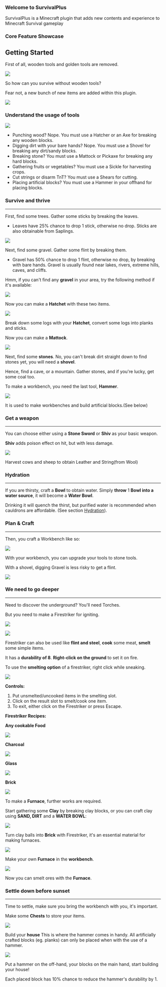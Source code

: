 ### **Welcome to SurvivalPlus**



SurvivalPlus is a Minecraft plugin that adds new contents and experience to Minecraft Survival gameplay

### **Core Feature Showcase**



## **Getting Started**



First of all, wooden tools and golden tools are removed.

![](https://camo.githubusercontent.com/ad0d3e6dbec00983d4fbb4bf773916ea2904676151f200e7d25195757ba6bcdb/68747470733a2f2f692e696d6775722e636f6d2f584333766979342e706e6768747470733a2f2f692e696d6775722e636f6d2f584333766979342e706e67)

So how can you survive without wooden tools?


Fear not, a new bunch of new items are added within this plugin.

![](https://camo.githubusercontent.com/e3e8fe4ecb4837ab1142c9b8616d35df6141a8c7876880ed71dbed1ae921c5ca/68747470733a2f2f692e696d6775722e636f6d2f68647661426b4e2e706e67)

### **Understand the usage of tools**



![](https://camo.githubusercontent.com/01c69627eb619a7c20cd0f88c7bd65358a563daf434c0bf0550a54c546cfe25f/68747470733a2f2f692e696d6775722e636f6d2f7358396d4953332e706e67)

* Punching wood? Nope. You must use a Hatcher or an Axe for breaking any wooden blocks.
* Digging dirt with your bare hands? Nope. You must use a Shovel for breaking any dirt/sandy blocks.
* Breaking stone? You must use a Mattock or Pickaxe for breaking any hard blocks.
* Gathering fruits or vegetables? You must use a Sickle for harvesting crops.
* Cut strings or disarm TnT? You must use a Shears for cutting.
* Placing artificial blocks? You must use a Hammer in your offhand for placing blocks.

### **Survive and thrive**

***

First, find some trees. Gather some sticks by breaking the leaves.

* Leaves have 25% chance to drop 1 stick, otherwise no drop.
Sticks are also obtainable from Saplings.

![](https://camo.githubusercontent.com/3805922fec77313b8e71a15bf4f9e48b73a195b9cbcadd09ec6a3356d303a4b3/68747470733a2f2f692e696d6775722e636f6d2f306f7a5334644b2e6a7067)

Next, find some gravel. Gather some flint by breaking them.

* Gravel has 50% chance to drop 1 flint, otherwise no drop, by breaking with bare hands.
Gravel is usually found near lakes, rivers, extreme hills, caves, and cliffs.

Hmm, if you can't find any **gravel** in your area, try the following method if it's available:

![](https://camo.githubusercontent.com/6c20ee854cb3f1746db1e5ce993b92e435add8554c117a294d0c1302bfa2601f/68747470733a2f2f692e696d6775722e636f6d2f4356637a6d38332e6a7067)

Now you can make a **Hatchet** with these two items.

![](https://camo.githubusercontent.com/f54cbacd95e32896b16d2c76deaa61f70a5b825c013db8da4035c1e0bef66fe0/68747470733a2f2f692e696d6775722e636f6d2f763347475559532e706e67)

Break down some logs with your **Hatchet**, convert some logs into planks and sticks.

Now you can make a **Mattock**.

![](https://camo.githubusercontent.com/e9255442f897e88bdcd36224c7970748ab009b66323a7c8e2d49955e0bd0fd17/68747470733a2f2f692e696d6775722e636f6d2f41334541614b692e6a7067)

Next, find some **stones**. No, you can't break dirt straight down to find stones yet, you will need a **shovel**.

Hence, find a cave, or a mountain. Gather stones, and if you're lucky, get some coal too.

To make a workbench, you need the last tool, **Hammer**.

![](https://camo.githubusercontent.com/c88fbca05ed5216fbb12433ec118063a5b3b8bab98d1fcd44cf22b8af5a0a4d6/68747470733a2f2f692e696d6775722e636f6d2f6a73614530374b2e6a7067)

It is used to make workbenches and build artificial blocks.(See below)


### **Get a weapon**

***

You can choose either using a **Stone Sword** or **Shiv** as your basic weapon.

**Shiv** adds poison effect on hit, but with less damage.

![](https://camo.githubusercontent.com/af59005bce0e36604bbe034500ade7666e8b2b18d3e98273184a73b7f5071657/68747470733a2f2f692e696d6775722e636f6d2f44424c6d6647462e706e67)

Harvest cows and sheep to obtain Leather and String(from Wool)

### **Hydration**

***

If you are thirsty, craft a **Bowl** to obtain water.
Simply **throw** 1 **Bowl into a water source**, it will become a **Water Bowl**. 

Drinking it will quench the thirst, but purified water is recommended when cauldrons are affordable. (See section [Hydration](https://github.com/skypixel-development/SurvivalPlus/wiki/Hydration)).

### **Plan & Craft**
***

Then, you craft a Workbench like so:

![](https://camo.githubusercontent.com/4ad9d5b68215cebb95d3e1810489deaeee1be72239c1a00f160a20a6daf3f71a/68747470733a2f2f692e696d6775722e636f6d2f7252596f506f752e6a7067)

With your workbench, you can upgrade your tools to stone tools.

With a shovel, digging Gravel is less risky to get a flint.

![](https://camo.githubusercontent.com/256b2794506aa1cceee0abe7c9ce728ed39eb4a818e886b6ced30914f2dfa59b/68747470733a2f2f692e696d6775722e636f6d2f6b644f79574e762e6a7067)

### **We need to go deeper**
***

Need to discover the underground? You'll need Torches.

But you need to make a Firestriker for igniting.

![](https://camo.githubusercontent.com/ca806e229455d325e14b506a29b8cec275569d61c92d2972a6ec7ba9a7534aae/68747470733a2f2f692e696d6775722e636f6d2f496961697151382e6a7067)

![](https://camo.githubusercontent.com/0a0c50eb629ba23cf2abc5bea7122678ce52b32dea53512ba7df83d1f05bab46/68747470733a2f2f692e696d6775722e636f6d2f6b554d4f4b456c2e6a7067)

Firestriker can also be used like **flint and steel**, **cook** some meat, **smelt** some simple items.

It has a **durability of 8**. **Right-click on the ground** to set it on fire.

To use the **smelting option** of a firestriker, right click while sneaking.

![](https://camo.githubusercontent.com/83cc74e9bd335645cfb3f555f994534a30e73dd8fa6234693fa9bae291f0e267/68747470733a2f2f692e696d6775722e636f6d2f6d6f724a34314b2e6a7067)

**Controls:**

1. Put unsmelted/uncooked items in the smelting slot.
2. Click on the result slot to smelt/cook one item.
3. To exit, either click on the Firestriker or press Escape.

**Firestriker Recipes:**

**Any cookable Food**

![](https://camo.githubusercontent.com/8d44e63b9729db2beb62b3705122f19fa870ec93523d2df32c21a05776565154/68747470733a2f2f646f63732e676f6f676c652e636f6d2f75633f69643d30423844304b4d4b4b376d757361445a4d4e6a4a4a4c576472596b55)

**Charcoal**

![](https://camo.githubusercontent.com/538993ff6c97eda3eb097eadd0b53ba09bab1eed57644a72855b4da379c8e1b1/68747470733a2f2f646f63732e676f6f676c652e636f6d2f75633f69643d30423844304b4d4b4b376d7573574642774c573169614331484d574d)

**Glass**

![](https://camo.githubusercontent.com/a60cbcc8ca953092c47de2ef1793c048fecfea0d7d5c00cd0004f3aad51c3821/68747470733a2f2f646f63732e676f6f676c652e636f6d2f75633f69643d30423844304b4d4b4b376d75734d6d637a4e553159626b354d596e4d)

**Brick**

![](https://camo.githubusercontent.com/1a76604aecb6d2b9cd9334e01b56167e9ed41e6e243e23fb5986fac19e9bc936/68747470733a2f2f646f63732e676f6f676c652e636f6d2f75633f69643d30423844304b4d4b4b376d75734e5452315a6d4e6958306c51623273)

To make a **Furnace**, further works are required.

Start gathering some **Clay** by breaking clay blocks, or you can craft clay using **SAND, DIRT** and a **WATER BOWL**:

![](https://camo.githubusercontent.com/eedce96069fcfe80e7d9122015dd3723a1284c13762cf4f559a139084448278d/68747470733a2f2f692e696d6775722e636f6d2f414e6f7744794b2e706e67)

Turn clay balls into **Brick** with Firestriker, it's an essential material for making furnaces.

![](https://camo.githubusercontent.com/1a76604aecb6d2b9cd9334e01b56167e9ed41e6e243e23fb5986fac19e9bc936/68747470733a2f2f646f63732e676f6f676c652e636f6d2f75633f69643d30423844304b4d4b4b376d75734e5452315a6d4e6958306c51623273)

Make your own **Furnace** in the **workbench**.

![](https://camo.githubusercontent.com/933a8003c87b5350a932163cd0969c0eef796da563bebe40a1248e7d0e156a1b/68747470733a2f2f646f63732e676f6f676c652e636f6d2f75633f69643d30423844304b4d4b4b376d7573566b64584d485a6b4c575254545451)

Now you can smelt ores with the **Furnace**.

### **Settle down before sunset**
***

Time to settle, make sure you bring the workbench with you, it's important.

Make some **Chests** to store your items.

![](https://camo.githubusercontent.com/8568dc355739f7f08218d4b8b8b1eef4242af634af23a220f8dd5eedf87eb13e/68747470733a2f2f646f63732e676f6f676c652e636f6d2f75633f69643d30423844304b4d4b4b376d75734d6d4e784e6c51335a6b59325a484d)

Build your **house** This is where the hammer comes in handy. All artificially crafted blocks (eg. planks) can only be placed when with the use of a hammer.

![](https://camo.githubusercontent.com/f4a26375e239ce03dd88b58d6f305bff4ea00819f6eca5b7102b0b82f7bae17a/68747470733a2f2f646f63732e676f6f676c652e636f6d2f75633f69643d30423844304b4d4b4b376d757363303552654442475a6e5a6c4e556b)

Put a hammer on the off-hand, your blocks on the main hand, start building your house!

Each placed block has 10% chance to reduce the hammer's durability by 1.